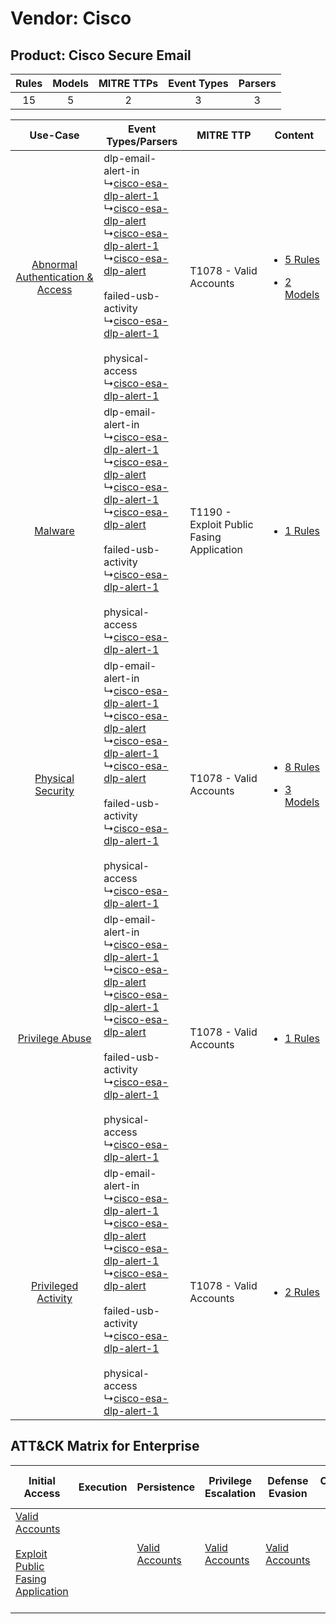 Vendor: Cisco
=============
Product: Cisco Secure Email
---------------------------
| Rules | Models | MITRE TTPs | Event Types | Parsers |
|:-----:|:------:|:----------:|:-----------:|:-------:|
|  15   |   5    |     2      |      3      |    3    |

|    Use-Case    | Event Types/Parsers    | MITRE TTP    | Content    |
|:----:| ---- | ---- | ---- |
| [Abnormal Authentication & Access](../../../UseCases/uc_abnormal_authentication_&_access.md) |  dlp-email-alert-in<br> ↳[cisco-esa-dlp-alert-1](Ps/pC_ciscoesadlpalert1.md)<br> ↳[cisco-esa-dlp-alert](Ps/pC_ciscoesadlpalert.md)<br> ↳[cisco-esa-dlp-alert-1](Ps/pC_ciscoesadlpalert1.md)<br> ↳[cisco-esa-dlp-alert](Ps/pC_ciscoesadlpalert.md)<br><br> failed-usb-activity<br> ↳[cisco-esa-dlp-alert-1](Ps/pC_ciscoesadlpalert1.md)<br><br> physical-access<br> ↳[cisco-esa-dlp-alert-1](Ps/pC_ciscoesadlpalert1.md)<br> | T1078 - Valid Accounts<br>    | [<ul><li>5 Rules</li></ul><ul><li>2 Models</li></ul>](RM/r_m_cisco_cisco_secure_email_Abnormal_Authentication_&_Access.md) |
|    [Malware](../../../UseCases/uc_malware.md)    |  dlp-email-alert-in<br> ↳[cisco-esa-dlp-alert-1](Ps/pC_ciscoesadlpalert1.md)<br> ↳[cisco-esa-dlp-alert](Ps/pC_ciscoesadlpalert.md)<br> ↳[cisco-esa-dlp-alert-1](Ps/pC_ciscoesadlpalert1.md)<br> ↳[cisco-esa-dlp-alert](Ps/pC_ciscoesadlpalert.md)<br><br> failed-usb-activity<br> ↳[cisco-esa-dlp-alert-1](Ps/pC_ciscoesadlpalert1.md)<br><br> physical-access<br> ↳[cisco-esa-dlp-alert-1](Ps/pC_ciscoesadlpalert1.md)<br> | T1190 - Exploit Public Fasing Application<br> | [<ul><li>1 Rules</li></ul>](RM/r_m_cisco_cisco_secure_email_Malware.md)    |
|    [Physical Security](../../../UseCases/uc_physical_security.md)    |  dlp-email-alert-in<br> ↳[cisco-esa-dlp-alert-1](Ps/pC_ciscoesadlpalert1.md)<br> ↳[cisco-esa-dlp-alert](Ps/pC_ciscoesadlpalert.md)<br> ↳[cisco-esa-dlp-alert-1](Ps/pC_ciscoesadlpalert1.md)<br> ↳[cisco-esa-dlp-alert](Ps/pC_ciscoesadlpalert.md)<br><br> failed-usb-activity<br> ↳[cisco-esa-dlp-alert-1](Ps/pC_ciscoesadlpalert1.md)<br><br> physical-access<br> ↳[cisco-esa-dlp-alert-1](Ps/pC_ciscoesadlpalert1.md)<br> | T1078 - Valid Accounts<br>    | [<ul><li>8 Rules</li></ul><ul><li>3 Models</li></ul>](RM/r_m_cisco_cisco_secure_email_Physical_Security.md)    |
|    [Privilege Abuse](../../../UseCases/uc_privilege_abuse.md)    |  dlp-email-alert-in<br> ↳[cisco-esa-dlp-alert-1](Ps/pC_ciscoesadlpalert1.md)<br> ↳[cisco-esa-dlp-alert](Ps/pC_ciscoesadlpalert.md)<br> ↳[cisco-esa-dlp-alert-1](Ps/pC_ciscoesadlpalert1.md)<br> ↳[cisco-esa-dlp-alert](Ps/pC_ciscoesadlpalert.md)<br><br> failed-usb-activity<br> ↳[cisco-esa-dlp-alert-1](Ps/pC_ciscoesadlpalert1.md)<br><br> physical-access<br> ↳[cisco-esa-dlp-alert-1](Ps/pC_ciscoesadlpalert1.md)<br> | T1078 - Valid Accounts<br>    | [<ul><li>1 Rules</li></ul>](RM/r_m_cisco_cisco_secure_email_Privilege_Abuse.md)    |
|    [Privileged Activity](../../../UseCases/uc_privileged_activity.md)    |  dlp-email-alert-in<br> ↳[cisco-esa-dlp-alert-1](Ps/pC_ciscoesadlpalert1.md)<br> ↳[cisco-esa-dlp-alert](Ps/pC_ciscoesadlpalert.md)<br> ↳[cisco-esa-dlp-alert-1](Ps/pC_ciscoesadlpalert1.md)<br> ↳[cisco-esa-dlp-alert](Ps/pC_ciscoesadlpalert.md)<br><br> failed-usb-activity<br> ↳[cisco-esa-dlp-alert-1](Ps/pC_ciscoesadlpalert1.md)<br><br> physical-access<br> ↳[cisco-esa-dlp-alert-1](Ps/pC_ciscoesadlpalert1.md)<br> | T1078 - Valid Accounts<br>    | [<ul><li>2 Rules</li></ul>](RM/r_m_cisco_cisco_secure_email_Privileged_Activity.md)    |

ATT&CK Matrix for Enterprise
----------------------------
| Initial Access                                                                                                                                            | Execution | Persistence                                                         | Privilege Escalation                                                | Defense Evasion                                                     | Credential Access | Discovery | Lateral Movement | Collection | Command and Control | Exfiltration | Impact |
| --------------------------------------------------------------------------------------------------------------------------------------------------------- | --------- | ------------------------------------------------------------------- | ------------------------------------------------------------------- | ------------------------------------------------------------------- | ----------------- | --------- | ---------------- | ---------- | ------------------- | ------------ | ------ |
| [Valid Accounts](https://attack.mitre.org/techniques/T1078)<br><br>[Exploit Public Fasing Application](https://attack.mitre.org/techniques/T1190)<br><br> |           | [Valid Accounts](https://attack.mitre.org/techniques/T1078)<br><br> | [Valid Accounts](https://attack.mitre.org/techniques/T1078)<br><br> | [Valid Accounts](https://attack.mitre.org/techniques/T1078)<br><br> |                   |           |                  |            |                     |              |        |